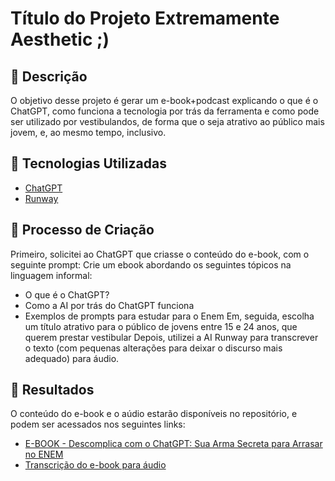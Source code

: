 # Título do Projeto Extremamente Aesthetic ;)

## 📒 Descrição
O objetivo desse projeto é gerar um e-book+podcast explicando o que é o ChatGPT, como funciona a tecnologia por trás da ferramenta e como pode ser utilizado por vestibulandos, de forma que o seja atrativo ao público mais jovem, e, ao mesmo tempo, inclusivo.

## 🤖 Tecnologias Utilizadas
- [ChatGPT](https://chatgpt.com)
- [Runway](https://app.runwayml.com/)

## 🧐 Processo de Criação
Primeiro, solicitei ao ChatGPT que criasse o conteúdo do e-book, com o seguinte prompt: 
Crie um ebook abordando os seguintes tópicos na linguagem informal:
- O que é o ChatGPT?
- Como a AI por trás do ChatGPT funciona
- Exemplos de prompts para estudar para o Enem
Em, seguida, escolha um título atrativo para o público de jovens entre 15 e 24 anos, que querem prestar vestibular
Depois, utilizei a AI Runway para transcrever o texto (com pequenas alterações para deixar o discurso mais adequado) para áudio.

## 🚀 Resultados
O conteúdo do e-book e o aúdio estarão disponíveis no repositório, e podem ser acessados nos seguintes links:
- [E-BOOK - Descomplica com o ChatGPT: Sua Arma Secreta para Arrasar no ENEM](/exemplos/ebook-chatgpt.pdf)
- [Transcrição do e-book para áudio](/exemplos/podcast-chatgpt.mp3)

